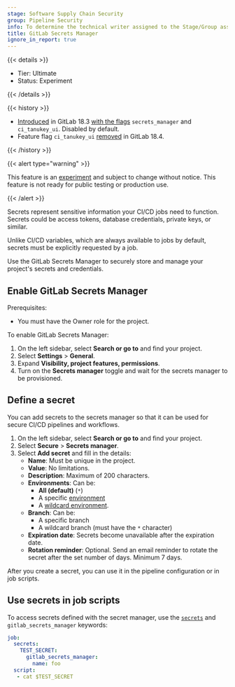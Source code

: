 ```yaml
---
stage: Software Supply Chain Security
group: Pipeline Security
info: To determine the technical writer assigned to the Stage/Group associated with this page, see https://handbook.gitlab.com/handbook/product/ux/technical-writing/#assignments
title: GitLab Secrets Manager
ignore_in_report: true
---
```


{{< details >}}

- Tier: Ultimate
- Status: Experiment

{{< /details >}}

{{< history >}}

- [Introduced](https://gitlab.com/groups/gitlab-org/-/epics/16319) in GitLab 18.3 [with the flags](../../../development/feature_flags/_index.md) `secrets_manager` and `ci_tanukey_ui`. Disabled by default.
- Feature flag `ci_tanukey_ui` [removed](https://gitlab.com/gitlab-org/gitlab/-/issues/549940) in GitLab 18.4.

{{< /history >}}

{{< alert type="warning" >}}

This feature is an [experiment](../../../policy/development_stages_support.md#experiment) and subject to change without
notice. This feature is not ready for public testing or production use.

{{< /alert >}}

Secrets represent sensitive information your CI/CD jobs need to function. Secrets could be access tokens,
database credentials, private keys, or similar.

Unlike CI/CD variables, which are always available to jobs by default, secrets must be explicitly requested by a job.

Use the GitLab Secrets Manager to securely store and manage your project's secrets and credentials.

## Enable GitLab Secrets Manager

Prerequisites:

- You must have the Owner role for the project.

To enable GitLab Secrets Manager:

1. On the left sidebar, select **Search or go to** and find your project.
1. Select **Settings** > **General**.
1. Expand **Visibility, project features, permissions**.
1. Turn on the **Secrets manager** toggle and wait for the secrets manager to be provisioned.

## Define a secret

You can add secrets to the secrets manager so that it can be used for secure CI/CD pipelines
and workflows.

1. On the left sidebar, select **Search or go to** and find your project.
1. Select **Secure** > **Secrets manager**.
1. Select **Add secret** and fill in the details:
   - **Name**: Must be unique in the project.
   - **Value**: No limitations.
   - **Description**: Maximum of 200 characters.
   - **Environments**: Can be:
     - **All (default)** (`*`)
     - A specific [environment](../../environments/_index.md#types-of-environments)
     - A [wildcard environment](../../environments/_index.md#limit-the-environment-scope-of-a-cicd-variable).
   - **Branch**: Can be:
     - A specific branch
     - A wildcard branch (must have the `*` character)
   - **Expiration date**: Secrets become unavailable after the expiration date.
   - **Rotation reminder**: Optional. Send an email reminder to rotate the secret after the set number of days.
     Minimum 7 days.

After you create a secret, you can use it in the pipeline configuration or in job scripts.

## Use secrets in job scripts

To access secrets defined with the secret manager, use the [`secrets`](../../yaml/_index.md#secrets) and `gitlab_secrets_manager` keywords:

```yaml
job:
  secrets:
    TEST_SECRET:
      gitlab_secrets_manager:
        name: foo
  script:
   - cat $TEST_SECRET
```
